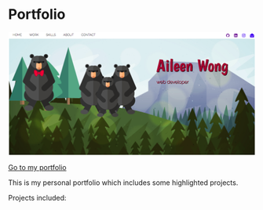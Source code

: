 # Portfolio ###

![My portfolio](/assets/aileenportfolio.png "Aileen Portfolio")

[Go to my portfolio](https://helloaileen.com)

This is my personal portfolio which includes some highlighted projects. 

Projects included: 
